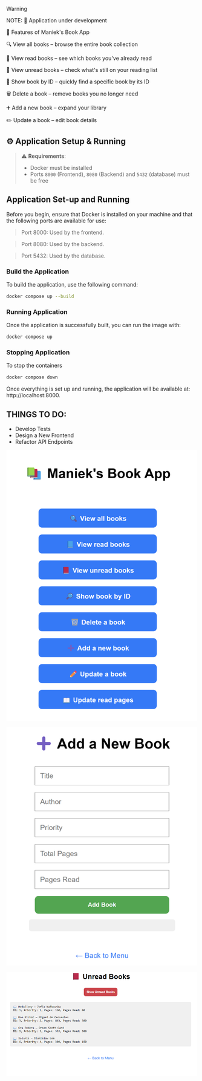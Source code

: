 
> [!WARNING]
> NOTE: 🚧 Application under development
>
📌 Features of Maniek's Book App

🔍 View all books – browse the entire book collection

📘 View read books – see which books you've already read

📕 View unread books – check what's still on your reading list

🔎 Show book by ID – quickly find a specific book by its ID

🗑️ Delete a book – remove books you no longer need

➕ Add a new book – expand your library

✏️ Update a book – edit book details


## ⚙️ Application Setup & Running

> ⚠️ **Requirements**:  
> - Docker must be installed  
> - Ports `8000` (Frontend), `8080` (Backend) and `5432` (database) must be free  

## Application Set-up and Running
Before you begin, ensure that Docker is installed on your machine and that the following ports are available for use:

>Port 8000: Used by the frontend.

>Port 8080: Used by the backend.

>Port 5432: Used by the database.



### Build the Application
To build the application, use the following command:

```bash
docker compose up --build
```
### Running Application
Once the application is successfully built, you can run the image with:

```bash
docker compose up 
```
### Stopping Application
To stop the containers
```bash
docker compose down 
```

Once everything is set up and running, the application will be available at:
 http://localhost:8000.



## THINGS TO DO:
- Develop Tests
- Design a New Frontend
- Refactor API Endpoints


![img.png](img.png)


![img_1.png](img_1.png)

![img_2.png](img_2.png)
